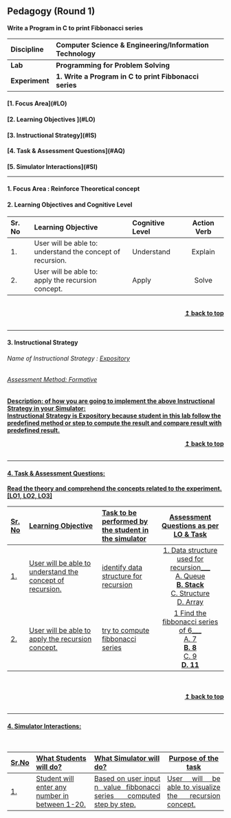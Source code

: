 ## Pedagogy (Round 1)
<b> Write a Program in C to print Fibbonacci series  <a name="top"></a> <br>

<b>Discipline | <b>Computer Science & Engineering/Information Technology
:--|:--|
<b> Lab | <b> Programming for Problem Solving
<b> Experiment|     <b> 1. Write a Program in C to print Fibbonacci series


<h4> [1. Focus Area](#LO)
<h4> [2. Learning Objectives ](#LO)
<h4> [3. Instructional Strategy](#IS)
<h4> [4. Task & Assessment Questions](#AQ)
<h4> [5. Simulator Interactions](#SI)
<hr>

<a name="LO"></a>
#### 1. Focus Area : Reinforce Theoretical concept

#### 2. Learning Objectives and Cognitive Level


Sr. No |	Learning Objective	| Cognitive Level | Action Verb
:--|:--|:--|:-:
1.| User will be able to: <br>understand the concept of recursion. <br>| Understand | Explain
2.| User will be able to: <br>apply the recursion concept. <br>|Apply  | Solve

<br/>
<div align="right">
    <b><a href="#top">↥ back to top</a></b>
</div>
<br/>
<hr>

<a name="IS"></a>
#### 3. Instructional Strategy
###### Name of Instructional Strategy  :    <u> Expository
###### Assessment Method: Formative

<u> <b>Description: </b> of how you are going to implement the above Instructional Strategy in your Simulator: </u>
<br>
 Instructional Strategy is Expository because student in this lab follow the predefined method or step to compute the result and compare result with predefined result.
<br/>
<div align="right">
    <b><a href="#top">↥ back to top</a></b>
</div>
<br/>
<hr>

<a name="AQ"></a>
#### 4. Task & Assessment Questions:

Read the theory and comprehend the concepts related to the experiment. [LO1, LO2, LO3]
<br>

Sr. No |	Learning Objective	| Task to be performed by <br> the student  in the simulator | Assessment Questions as per LO & Task
:--|:--|:--|:-:
1.| User will be able to understand the concept of recursion.| identify data structure for recursion | 1. Data structure used for recursion___<br> A. Queue<br><b>B. Stack</b><br>C. Structure<br>D. Array<br>
2.| User will be able to apply the recursion concept.| try to compute fibbonacci series | 1 Find the fibbonacci series of 6___ <br> A. 7 <br> <b>B. 8 </b><br> C. 9 <br> <b> D. 11 <br> 
 <br>
<br/>
<div align="right">
    <b><a href="#top">↥ back to top</a></b>
</div>
<br/>
<hr>

<a name="SI"></a>

#### 4. Simulator Interactions:
<br>

Sr.No | What Students will do? |	What Simulator will do?	| Purpose of the task
:--|:--|:--|:--:
1.| Student will enter any number in between 1-20.|<div align="justify"> Based on user input n value fibbonacci series computed step by step.</div> |<div align="justify">User will be able to visualize the recursion concept.</div>


